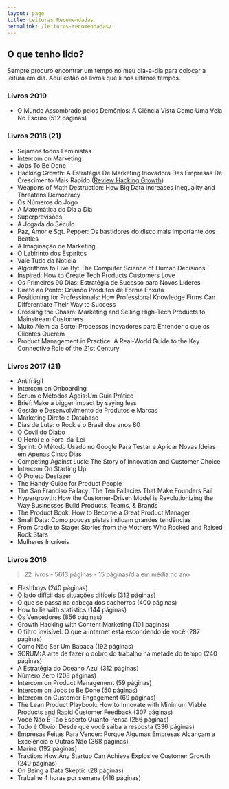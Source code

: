 ```yaml
---
layout: page
title: Leituras Recomendadas
permalink: /leituras-recomendadas/
---
```


## O que tenho lido?

Sempre procuro encontrar um tempo no meu dia-a-dia para colocar a leitura em dia. Aqui estão os livros que li nos últimos tempos.

### Livros 2019
- O Mundo Assombrado pelos Demônios: A Ciência Vista Como Uma Vela No Escuro (512 páginas)

### Livros 2018 (21)
- Sejamos todos Feministas
- Intercom on Marketing
- Jobs To Be Done
- Hacking Growth: A Estratégia De Marketing Inovadora Das Empresas De Crescimento Mais Rápido ([Review Hacking Growth](https://www.felipebarbosa.me/hacking-growth/)) 
- Weapons of Math Destruction: How Big Data Increases Inequality and Threatens Democracy
- Os Números do Jogo
- A Matemática do Dia a Dia
- Superprevisões
- A Jogada do Século
- Paz, Amor e Sgt. Pepper: Os bastidores do disco mais importante dos Beatles
- A Imaginação de Marketing
- O Labirinto dos Espíritos
- Vale Tudo da Notícia
- Algorithms to Live By: The Computer Science of Human Decisions
- Inspired: How to Create Tech Products Customers Love
- Os Primeiros 90 Dias: Estratégia de Sucesso para Novos Líderes
- Direto ao Ponto: Criando Produtos de Forma Enxuta
- Positioning for Professionals: How Professional Knowledge Firms Can Differentiate Their Way to Success
- Crossing the Chasm: Marketing and Selling High-Tech Products to Mainstream Customers
- Muito Além da Sorte: Processos Inovadores para Entender o que os Clientes Querem
- Product Management in Practice: A Real-World Guide to the Key Connective Role of the 21st Century

### Livros 2017 (21)
- Antifrágil
- Intercom on Onboarding
- Scrum e Métodos Ágeis: Um Guia Prático
- Brief: Make a bigger impact by saying less
- Gestão e Desenvolvimento de Produtos e Marcas
- Marketing Direto e Database
- Dias de Luta: o Rock e o Brasil dos anos 80
- O Covil do Diabo
- O Herói e o Fora-da-Lei
- Sprint: O Método Usado no Google Para Testar e Aplicar Novas Ideias em Apenas Cinco Dias
- Competing Against Luck: The Story of Innovation and Customer Choice
- Intercom On Starting Up
- O Projeto Desfazer
- The Handy Guide for Product People
- The San Franciso Fallacy: The Ten Fallacies That Make Founders Fail
- Hypergrowth: How the Customer-Driven Model is Revolutionizing the Way Businesses Build Products, Teams, & Brands
- The Product Book: How to Become a Great Product Manager
- Small Data: Como poucas pistas indicam grandes tendências
- From Cradle to Stage: Stories from the Mothers Who Rocked and Raised Rock Stars
- Mulheres Incríveis

### Livros 2016 
> 22 livros - 5613 páginas - 15 páginas/dia em média no ano
- Flashboys (240 páginas)
- O lado difícil das situações difíceis (312 páginas) 
- O que se passa na cabeça dos cachorros (400 páginas)
- How to lie with statistics (144 páginas)
- Os Vencedores (856 páginas)
- Growth Hacking with Content Marketing (101 páginas)
- O filtro invisível: O que a internet está escondendo de você (287 páginas)
- Como Não Ser Um Babaca (192 páginas)
- SCRUM: A arte de fazer o dobro do trabalho na metade do tempo (240 páginas)
- A Estratégia do Oceano Azul (312 páginas)
- Número Zero (208 páginas)
- Intercom on Product Management (59 páginas)
- Intercom on Jobs to Be Done (50 páginas)
- Intercom on Customer Engagement (69 páginas)
- The Lean Product Playbook: How to Innovate with Minimum Viable Products and Rapid Customer Feedback (307 páginas)
- Você Não É Tão Esperto Quanto Pensa (256 páginas)
- Tudo é Óbvio: Desde que você saiba a resposta (336 páginas)
- Empresas Feitas Para Vencer: Porque Algumas Empresas Alcançam a Excelência e Outras Não (368 páginas)
- Marina (192 páginas)
- Traction: How Any Startup Can Achieve Explosive Customer Growth (240 páginas)
- On Being a Data Skeptic (28 páginas)
- Trabalhe 4 horas por semana (416 páginas)
